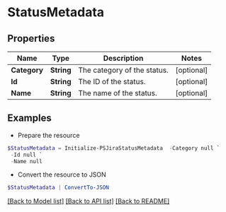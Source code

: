 # StatusMetadata
## Properties

Name | Type | Description | Notes
------------ | ------------- | ------------- | -------------
**Category** | **String** | The category of the status. | [optional] 
**Id** | **String** | The ID of the status. | [optional] 
**Name** | **String** | The name of the status. | [optional] 

## Examples

- Prepare the resource
```powershell
$StatusMetadata = Initialize-PSJiraStatusMetadata  -Category null `
 -Id null `
 -Name null
```

- Convert the resource to JSON
```powershell
$StatusMetadata | ConvertTo-JSON
```

[[Back to Model list]](../README.md#documentation-for-models) [[Back to API list]](../README.md#documentation-for-api-endpoints) [[Back to README]](../README.md)

